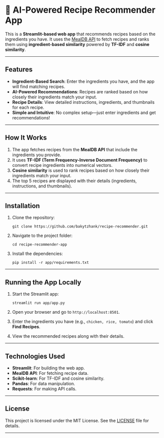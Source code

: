 # 🍳 AI-Powered Recipe Recommender App

This is a **Streamlit-based web app** that recommends recipes based on the ingredients you have. It uses the [MealDB API](https://www.themealdb.com/api.php) to fetch recipes and ranks them using **ingredient-based similarity** powered by **TF-IDF** and **cosine similarity**.

---

## Features

- **Ingredient-Based Search**: Enter the ingredients you have, and the app will find matching recipes.
- **AI-Powered Recommendations**: Recipes are ranked based on how closely their ingredients match your input.
- **Recipe Details**: View detailed instructions, ingredients, and thumbnails for each recipe.
- **Simple and Intuitive**: No complex setup—just enter ingredients and get recommendations!

---

## How It Works

1. The app fetches recipes from the **MealDB API** that include the ingredients you provide.
2. It uses **TF-IDF (Term Frequency-Inverse Document Frequency)** to convert recipe ingredients into numerical vectors.
3. **Cosine similarity** is used to rank recipes based on how closely their ingredients match your input.
4. The top 5 recipes are displayed with their details (ingredients, instructions, and thumbnails).

---

## Installation

1. Clone the repository:
    ```
    git clone https://github.com/bakytzhank/recipe-recommender.git
    ```
2. Navigate to the project folder:
    ```
    cd recipe-recommender-app
    ```
3. Install the dependencies:
    ```
    pip install -r app/requirements.txt
    ```

---

## Running the App Locally

1. Start the Streamlit app:
    ```
    streamlit run app/app.py
    ```

2. Open your browser and go to `http://localhost:8501`.

3. Enter the ingredients you have (e.g., `chicken, rice, tomato`) and click **Find Recipes**.

4. View the recommended recipes along with their details.

---

## Technologies Used

- **Streamlit**: For building the web app.
- **MealDB API**: For fetching recipe data.
- **Scikit-learn**: For TF-IDF and cosine similarity.
- **Pandas**: For data manipulation.
- **Requests**: For making API calls.

---

## License

This project is licensed under the MIT License. See the [LICENSE](LICENSE) file for details.

---